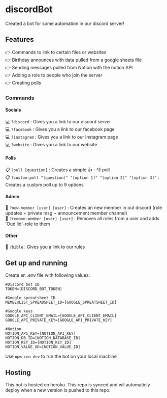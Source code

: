 # discordBot
Created a bot for some automation in our discord server!

## Features
👉 Commands to link to certain files or websites <br>
👉 Birthday announces with data pulled from a google sheets file <br>
👉 Sending messages pulled from Notion with the notion API <br>
👉 Adding a role to people who join the server <br>
👉 Creating polls

### Commands
#### Socials
💻 `?discord` : Gives you a link to our discord server <br>
💻 `?facebook` : Gives you a link to our facebook page <br>
💻 `?instagram` : Gives you a link to our Instagram page <br>
💻 `?website` : Gives you a link to our website

#### Polls
📋 `?poll [question]` : Creates a simple  👍 - 👎 poll <br>
📋 `?custom-poll "[question]" "[option 1]" "[option 2]" "[option 3]"` : Creates a custom poll up to 9 options <br>

#### Admin
👋️ `?new-member [user] [user]` : Creates an new member in out discord (role updates + private msg + announcement member channel) <br>
️👋️ `?remove-member [user] [user]` : Removes all roles from a user and adds 'Oud lid'-role to them

#### Other
📖 `?bible` : Gives you a link to our rules

## Get up and running
Create an .env file with following values:
```
#Discord bot ID
TOKEN=[DISCORD_BOT_TOKEN]

#Google spreatsheet ID
MEMBERLIST_SPREADSHEET_ID=[GOOGLE_SPREATSHEET_ID]

#Google keys
GOOGLE_API_CLIENT_EMAIL=[GOOGLE_API_CLIENT_EMAIL]
GOOGLE_API_PRIVATE_KEY=[GOOGLE_API_PRIVATE_KEY]

#Notion
NOTION_API_KEY=[NOTION_API_KEY]
NOTION_DB_ID=[NOTION_DATABASE_ID]
NOTION_KEY_ID=[NOTION_KEY_ID]
NOTION_VALUE_UD=[NOTION_VALUE_ID]
```

Use `npm run dev` to run the bot on your local machine

## Hosting
This bot is hosted on heroku. This repo is synced and wil automaticly deploy when a new version is pushed to this repo.